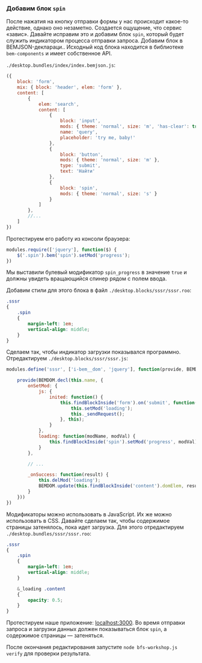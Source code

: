 ### Добавим блок `spin`

После нажатия на кнопку отправки формы у нас происходит какое-то действие, однако оно незаметно. Создается ощущение, что сервис «завис».
Давайте исправим это и добавим блок `spin`, который будет служить индикатором процесса отправки запроса. Добавим блок в BEMJSON-деклараци.. Исходный код блока находится в библиотеке `bem-components` и имеет собственное API.

`./desktop.bundles/index/index.bemjson.js`:

```js
({
    block: 'form',
    mix: { block: 'header', elem: 'form' },
    content: [
        {
            elem: 'search',
            content: [
                {
                    block: 'input',
                    mods: { theme: 'normal', size: 'm', 'has-clear': true },
                    name: 'query',
                    placeholder: 'try me, baby!'
                },
                {
                    block: 'button',
                    mods: { theme: 'normal', size: 'm' },
                    type: 'submit',
                    text: 'Найти'
                },
                {
                    block: 'spin',
                    mods: { theme: 'normal', size: 's' }
                }
            ]
        },
        //...
    ]
})
```

Протестируем его работу из консоли браузера:

```js
modules.require(['jquery'], function($) {
    $('.spin').bem('spin').setMod('progress');
})
```

Мы выставили булевый модификатор `spin_progress` в значение `true` и должны увидеть вращающийся спинер рядом с полем ввода.

Добавим стили для этого блока в файл `./desktop.blocks/sssr/sssr.roo`:

```CSS
.sssr
{
    .spin
    {
        margin-left: 1em;
        vertical-align: middle;
    }
}
```

Сделаем так, чтобы индикатор загрузки показывался программно. Отредактируем `./desktop.blocks/sssr/sssr.js`:

```js
modules.define('sssr', ['i-bem__dom', 'jquery'], function(provide, BEMDOM, $) {

    provide(BEMDOM.decl(this.name, {
        onSetMod: {
            js: {
                inited: function() {
                    this.findBlockInside('form').on('submit', function() {
                        this.setMod('loading');
                        this._sendRequest();
                    }, this);
                }
            },
            loading: function(modName, modVal) {
                this.findBlockInside('spin').setMod('progress', modVal);
            }
        },

        // ...

        _onSuccess: function(result) {
            this.delMod('loading');
            BEMDOM.update(this.findBlockInside('content').domElem, result);
        }
    }))
})
```

Модификаторы можно использовать в JavaScript. Их же можно использовать в CSS. Давайте сделаем так, чтобы содержимое
страницы затенялось, пока идет загрузка. Для этого отредактируем `./desktop.bundles/sssr/sssr.roo`:

```css
.sssr
{
    .spin
    {
        margin-left: 1em;
        vertical-align: middle;
    }

    &_loading .content
    {
        opacity: 0.5;
    }
}
```

Протестируем наше приложение: [localhost:3000](http://localhost:3000/). Во время отправки запроса и загрузки данных
должен показываться блок `spin`, а содержимое страницы — затеняться.

После окончания редактирования запустите ```node bfs-workshop.js verify``` для проверки результата.

